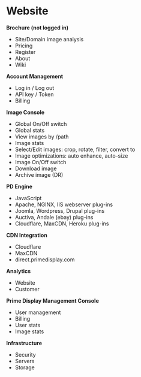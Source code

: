 # Website
**Brochure (not logged in)**
* Site/Domain image analysis
* Pricing
* Register
* About
* Wiki

**Account Management**
* Log in / Log out
* API key / Token
* Billing

**Image Console**
* Global On/Off switch
* Global stats
* View images by /path
* Image stats
* Select/Edit images: crop, rotate, filter, convert to
* Image optimizations: auto enhance, auto-size
* Image On/Off switch
* Download image
* Archive image (DR)

**PD Engine**
* JavaScript
* Apache, NGINX, IIS webserver plug-ins
* Joomla, Wordpress, Drupal plug-ins
* Auctiva, Andale (ebay) plug-ins
* Cloudflare, MaxCDN, Heroku plug-ins

**CDN Integration**
* Cloudflare
* MaxCDN
* direct.primedisplay.com

**Analytics**
* Website
* Customer

**Prime Display Management Console**
* User management
* Billing
* User stats
* Image stats

**Infrastructure**
* Security
* Servers
* Storage




